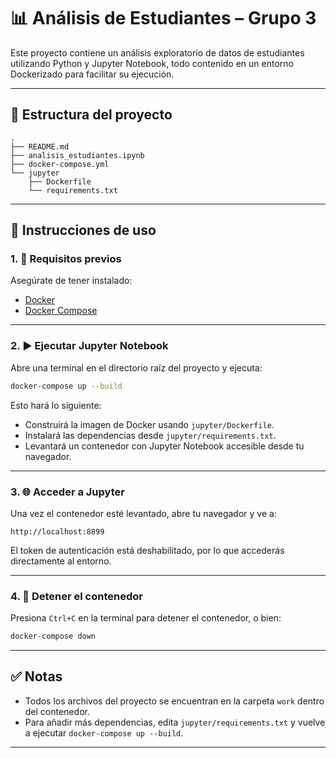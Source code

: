 # 📊 Análisis de Estudiantes – Grupo 3

Este proyecto contiene un análisis exploratorio de datos de estudiantes utilizando Python y Jupyter Notebook, todo contenido en un entorno Dockerizado para facilitar su ejecución.

---

## 📁 Estructura del proyecto

```
.
├── README.md
├── analisis_estudiantes.ipynb
├── docker-compose.yml
└── jupyter
    ├── Dockerfile
    └── requirements.txt
```

---

## 🚀 Instrucciones de uso

### 1. 🐳 Requisitos previos

Asegúrate de tener instalado:

- [Docker](https://docs.docker.com/get-docker/)
- [Docker Compose](https://docs.docker.com/compose/install/)

---

### 2. ▶️ Ejecutar Jupyter Notebook

Abre una terminal en el directorio raíz del proyecto y ejecuta:

```bash
docker-compose up --build
```

Esto hará lo siguiente:

- Construirá la imagen de Docker usando `jupyter/Dockerfile`.
- Instalará las dependencias desde `jupyter/requirements.txt`.
- Levantará un contenedor con Jupyter Notebook accesible desde tu navegador.

---

### 3. 🌐 Acceder a Jupyter

Una vez el contenedor esté levantado, abre tu navegador y ve a:

```
http://localhost:8899
```

El token de autenticación está deshabilitado, por lo que accederás directamente al entorno.

---

### 4. 🛑 Detener el contenedor

Presiona `Ctrl+C` en la terminal para detener el contenedor, o bien:

```bash
docker-compose down
```

---

## ✅ Notas

- Todos los archivos del proyecto se encuentran en la carpeta `work` dentro del contenedor.
- Para añadir más dependencias, edita `jupyter/requirements.txt` y vuelve a ejecutar `docker-compose up --build`.

---